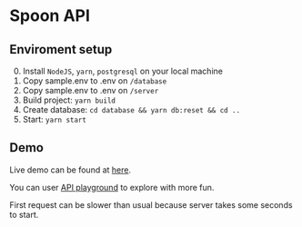 # Spoon API

## Enviroment setup
 0. Install `NodeJS`, `yarn`, `postgresql` on your local machine
 1. Copy sample.env to .env on `/database`
 2. Copy sample.env to .env on `/server`
 3. Build project: `yarn build`
 4. Create database: `cd database && yarn db:reset && cd ..` 
 5. Start: `yarn start`

## Demo
  Live demo can be found at [here](https://xspoon.herokuapp.com).

  You can user [API playground](https://stoplight.io/p/docs/gh/vanpho93/spoon) to explore with more fun.

  First request can be slower than usual because server takes some seconds to start.
